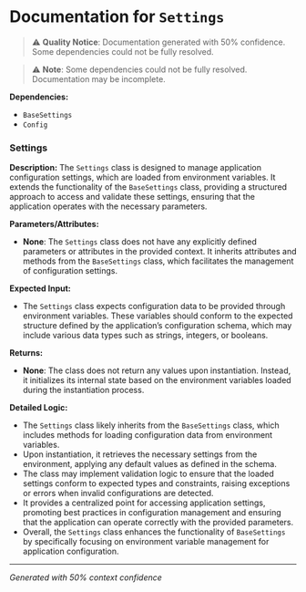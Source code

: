 # Documentation for `Settings`

> ⚠️ **Quality Notice**: Documentation generated with 50% confidence. Some dependencies could not be fully resolved.


> ⚠️ **Note**: Some dependencies could not be fully resolved. Documentation may be incomplete.

**Dependencies:**
- `BaseSettings`
- `Config`
### Settings

**Description:**
The `Settings` class is designed to manage application configuration settings, which are loaded from environment variables. It extends the functionality of the `BaseSettings` class, providing a structured approach to access and validate these settings, ensuring that the application operates with the necessary parameters.

**Parameters/Attributes:**
- **None**: The `Settings` class does not have any explicitly defined parameters or attributes in the provided context. It inherits attributes and methods from the `BaseSettings` class, which facilitates the management of configuration settings.

**Expected Input:**
- The `Settings` class expects configuration data to be provided through environment variables. These variables should conform to the expected structure defined by the application’s configuration schema, which may include various data types such as strings, integers, or booleans.

**Returns:**
- **None**: The class does not return any values upon instantiation. Instead, it initializes its internal state based on the environment variables loaded during the instantiation process.

**Detailed Logic:**
- The `Settings` class likely inherits from the `BaseSettings` class, which includes methods for loading configuration data from environment variables. 
- Upon instantiation, it retrieves the necessary settings from the environment, applying any default values as defined in the schema.
- The class may implement validation logic to ensure that the loaded settings conform to expected types and constraints, raising exceptions or errors when invalid configurations are detected.
- It provides a centralized point for accessing application settings, promoting best practices in configuration management and ensuring that the application can operate correctly with the provided parameters. 
- Overall, the `Settings` class enhances the functionality of `BaseSettings` by specifically focusing on environment variable management for application configuration.

---
*Generated with 50% context confidence*
